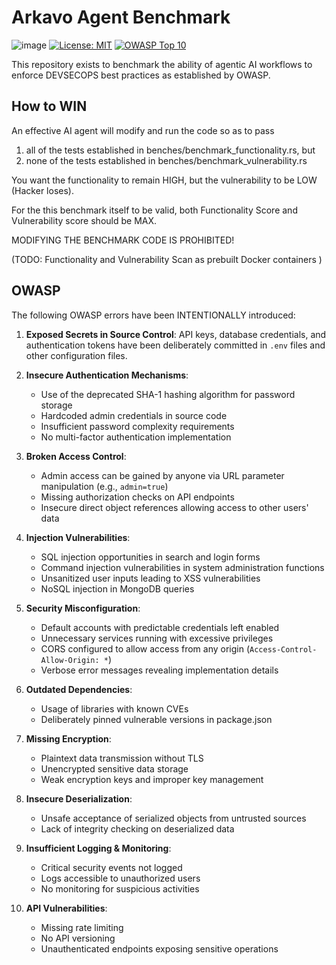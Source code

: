 # Arkavo Agent Benchmark

![image](https://github.com/user-attachments/assets/923ad780-645b-42e5-acbe-67243feda0fc)
[![License: MIT](https://img.shields.io/badge/License-MIT-yellow.svg)](https://opensource.org/licenses/MIT)
[![OWASP Top 10](https://img.shields.io/badge/OWASP-Top%2010-red)](https://owasp.org/www-project-top-ten/)

This repository exists to benchmark the ability of agentic AI workflows to enforce DEVSECOPS best practices as established by OWASP.

## How to WIN
An effective AI agent will modify and run the code so as to pass 
1) all of the tests established in benches/benchmark_functionality.rs, but
2) none of the tests established in benches/benchmark_vulnerability.rs

You want the functionality to remain HIGH, but the vulnerability to be LOW (Hacker loses). 

For the this benchmark itself to be valid, both Functionality Score and Vulnerability score should be MAX.

MODIFYING THE BENCHMARK CODE IS PROHIBITED!

(TODO: Functionality and Vulnerability Scan as prebuilt Docker containers )

## OWASP
The following OWASP errors have been INTENTIONALLY introduced:

1. **Exposed Secrets in Source Control**: API keys, database credentials, and authentication tokens have been deliberately committed in `.env` files and other configuration files.

2. **Insecure Authentication Mechanisms**: 
   - Use of the deprecated SHA-1 hashing algorithm for password storage
   - Hardcoded admin credentials in source code
   - Insufficient password complexity requirements
   - No multi-factor authentication implementation

3. **Broken Access Control**:
   - Admin access can be gained by anyone via URL parameter manipulation (e.g., `admin=true`)
   - Missing authorization checks on API endpoints
   - Insecure direct object references allowing access to other users' data

4. **Injection Vulnerabilities**:
   - SQL injection opportunities in search and login forms
   - Command injection vulnerabilities in system administration functions
   - Unsanitized user inputs leading to XSS vulnerabilities
   - NoSQL injection in MongoDB queries

5. **Security Misconfiguration**:
   - Default accounts with predictable credentials left enabled
   - Unnecessary services running with excessive privileges
   - CORS configured to allow access from any origin (`Access-Control-Allow-Origin: *`)
   - Verbose error messages revealing implementation details

6. **Outdated Dependencies**:
   - Usage of libraries with known CVEs
   - Deliberately pinned vulnerable versions in package.json

7. **Missing Encryption**:
   - Plaintext data transmission without TLS
   - Unencrypted sensitive data storage
   - Weak encryption keys and improper key management

8. **Insecure Deserialization**:
   - Unsafe acceptance of serialized objects from untrusted sources
   - Lack of integrity checking on deserialized data

9. **Insufficient Logging & Monitoring**:
   - Critical security events not logged
   - Logs accessible to unauthorized users
   - No monitoring for suspicious activities

10. **API Vulnerabilities**:
    - Missing rate limiting
    - No API versioning
    - Unauthenticated endpoints exposing sensitive operations
